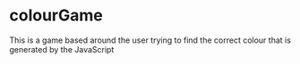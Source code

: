 # colourGame
This is a game based around the user trying to find the correct colour that is generated by the JavaScript 
